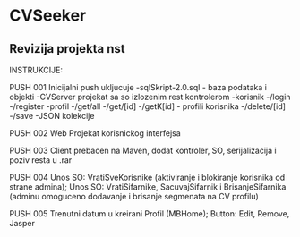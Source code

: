 # CVSeeker
Revizija projekta nst
--
INSTRUKCIJE: 

PUSH 001
  Inicijalni push ukljucuje
  -sqlSkript-2.0.sql - baza podataka i objekti
  -CVServer projekat sa so izlozenim rest kontrolerom
    -korisnik 
       -/login
       -/register
    -profil
       -/get/all
       -/get/[id]
       -/getK[id] - profili korisnika
       -/delete/[id]
       -/save
  -JSON kolekcije
  
  PUSH 002
    Web Projekat korisnickog interfejsa
    
  PUSH 003 
  Client prebacen na Maven, dodat kontroler, SO, serijalizacija i poziv resta u .rar
    
  PUSH 004
    Unos SO: VratiSveKorisnike (aktiviranje i blokiranje korisnika od strane admina);
    Unos SO: VratiSifarnike, SacuvajSifarnik i BrisanjeSifarnika (adminu omoguceno dodavanje i brisanje segmenata na CV profilu)
    
  PUSH 005
  Trenutni datum u kreirani Profil (MBHome); Button: Edit, Remove, Jasper




     
